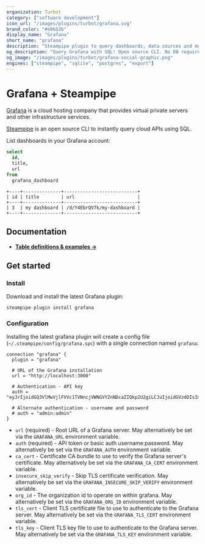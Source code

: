 ```yaml
---
organization: Turbot
category: ["software development"]
icon_url: "/images/plugins/turbot/grafana.svg"
brand_color: "#e0653b"
display_name: "Grafana"
short_name: "grafana"
description: "Steampipe plugin to query dashboards, data sources and more from Grafana."
og_description: "Query Grafana with SQL! Open source CLI. No DB required."
og_image: "/images/plugins/turbot/grafana-social-graphic.png"
engines: ["steampipe", "sqlite", "postgres", "export"]
---
```


# Grafana + Steampipe

[Grafana](https://grafana.com) is a cloud hosting company that provides virtual private servers and other infrastructure services.

[Steampipe](https://steampipe.io) is an open source CLI to instantly query cloud APIs using SQL.

List dashboards in your Grafana account:

```sql
select
  id,
  title,
  url
from
  grafana_dashboard
```

```
+----+--------------+---------------------------+
| id | title        | url                       |
+----+--------------+---------------------------+
| 3  | my dashboard | /d/Y4EbrQV7k/my-dashboard |
+----+--------------+---------------------------+
```

## Documentation

- **[Table definitions & examples →](/plugins/turbot/grafana/tables)**

## Get started

### Install

Download and install the latest Grafana plugin:

```bash
steampipe plugin install grafana
```

### Configuration

Installing the latest grafana plugin will create a config file (`~/.steampipe/config/grafana.spc`) with a single connection named `grafana`:

```hcl
connection "grafana" {
  plugin = "grafana"

  # URL of the Grafana installation
  url = "http://localhost:3000"

  # Authentication - API key
  auth = "eyJrIjoidGQ3VlMwVjlFVVc1TVNncjVWNGVYZnNDcaZIQkp2U2giLCJuIjoidGVzdDIsImlkIjoxfQ=="

  # Alternate authentication - username and password
  # auth = "admin:admin"
}
```

- `url` (required) - Root URL of a Grafana server. May alternatively be set via the `GRAFANA_URL` environment variable.
- `auth` (required) - API token or basic auth username:password. May alternatively be set via the `GRAFANA_AUTH` environment variable.
- `ca_cert` - Certificate CA bundle to use to verify the Grafana server's certificate. May alternatively be set via the `GRAFANA_CA_CERT` environment variable.
- `insecure_skip_verify` - Skip TLS certificate verification. May alternatively be set via the `GRAFANA_INSECURE_SKIP_VERIFY` environment variable.
- `org_id` - The organization id to operate on within grafana. May alternatively be set via the `GRAFANA_ORG_ID` environment variable.
- `tls_cert` - Client TLS certificate file to use to authenticate to the Grafana server. May alternatively be set via the `GRAFANA_TLS_CERT` environment variable.
- `tls_key` - Client TLS key file to use to authenticate to the Grafana server. May alternatively be set via the `GRAFANA_TLS_KEY` environment variable.



